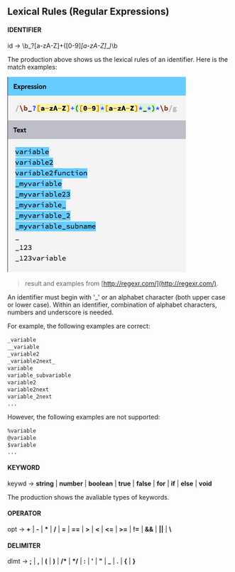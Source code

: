 ## Lexical Rules (Regular Expressions)
#### IDENTIFIER
id → \b_?[a-zA-Z]+([0-9]*[a-zA-Z]*_*)*\b

The production above shows us the lexical rules of an identifier. Here is the match examples:

![Identifier](lexical_identifier.png)
> result and examples from [http://regexr.com/](http://regexr.com/).

An identifier must begin with '_' or an alphabet character (both upper case or lower case). Within an identifier, combination of alphabet characters, numbers and underscore is needed.

For example, the following examples are correct:

```
_variable
__variable
_variable2
_variable2next_
variable
variable_subvariable
variable2
variable2next
variable_2next
...
```
However, the following examples are not supported:

```
%variable
@variable
$variable
...
```

#### KEYWORD
keywd → **string** | **number** | **boolean** | **true** | **false** | **for** | **if** | **else** | **void**

The production shows the avaliable types of keywords.

#### OPERATOR
opt → **+** | **-** | **\*** | **/** | **=** | **==** | **>** | **<** | **<=** | **>=** | **!=** | **&&** | **||** | **\\**

#### DELIMITER
dlmt → **;** | **,** | **(** | **)**  | **/\*** | **\*/** | **:** | **'** | **"** | **_** | **.** | **{**  | **}**